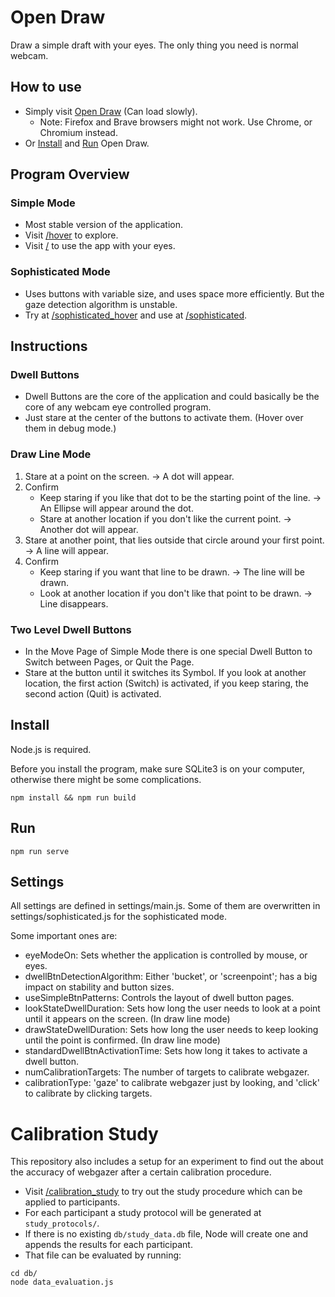 # Open Draw

Draw a simple draft with your eyes. The only thing you need is normal webcam.

## How to use

- Simply visit [Open Draw](https://open-draw.onrender.com) (Can load slowly).
  - Note: Firefox and Brave browsers might not work. Use Chrome, or Chromium instead.
- Or [Install](#install) and [Run](#run) Open Draw.

## Program Overview

### Simple Mode
- Most stable version of the application.
- Visit [/hover](https://open-draw.onrender.com/hover) to explore.
- Visit [/](https://open-draw.onrender.com/) to use the app with your eyes.

### Sophisticated Mode
- Uses buttons with variable size, and uses space more efficiently. But the gaze detection algorithm is unstable.
- Try at [/sophisticated_hover](https://open-draw.onrender.com/sophisticated_hover) and use at [/sophisticated](https://open-draw.onrender.com/sophisticated).

## Instructions

### Dwell Buttons

- Dwell Buttons are the core of the application and could basically be the core of any webcam eye controlled program.
- Just stare at the center of the buttons to activate them. (Hover over them in debug mode.)

### Draw Line Mode

1. Stare at a point on the screen. → A dot will appear.
2. Confirm
    - Keep staring if you like that dot to be the starting point of the line. → An Ellipse will appear around the dot.
    - Stare at another location if you don't like the current point. → Another dot will appear.
3. Stare at another point, that lies outside that circle around your first point. → A line will appear.
4. Confirm
    - Keep staring if you want that line to be drawn. → The line will be drawn.
    - Look at another location if you don't like that point to be drawn. → Line disappears.

### Two Level Dwell Buttons

- In the Move Page of Simple Mode there is one special Dwell Button to Switch between Pages, or Quit the Page.
- Stare at the button until it switches its Symbol. If you look at another location, the first action (Switch) is activated, if you keep staring, the second action (Quit) is activated.

## Install

Node.js is required.

Before you install the program, make sure SQLite3 is on your computer, otherwise there might be some complications.

```console
npm install && npm run build
```

## Run
```console
npm run serve
```

## Settings

All settings are defined in settings/main.js. Some of them are overwritten in settings/sophisticated.js for the sophisticated mode.

Some important ones are:
- eyeModeOn: Sets whether the application is controlled by mouse, or eyes.
- dwellBtnDetectionAlgorithm: Either 'bucket', or 'screenpoint'; has a big impact on stability and button sizes.
- useSimpleBtnPatterns: Controls the layout of dwell button pages.
- lookStateDwellDuration: Sets how long the user needs to look at a point until it appears on the screen. (In draw line mode)
- drawStateDwellDuration: Sets how long the user needs to keep looking until the point is confirmed. (In draw line mode)
- standardDwellBtnActivationTime: Sets how long it takes to activate a dwell button.
- numCalibrationTargets: The number of targets to calibrate webgazer.
- calibrationType: 'gaze' to calibrate webgazer just by looking, and 'click' to calibrate by clicking targets.

# Calibration Study

This repository also includes a setup for an experiment to find out the about the accuracy of webgazer after a certain calibration procedure.

- Visit [/calibration_study](https://open-draw-project.org/calibration-study) to try out the study procedure which can be applied to participants.
- For each participant a study protocol will be generated at `study_protocols/`.
- If there is no existing `db/study_data.db` file, Node will create one and appends the results for each participant.
- That file can be evaluated by running:
```console
cd db/
node data_evaluation.js
```
